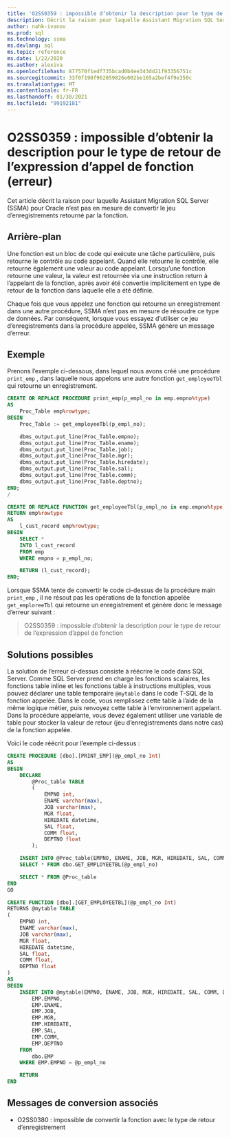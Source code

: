 ```yaml
---
title: 'O2SS0359 : impossible d’obtenir la description pour le type de retour de l’expression d’appel de fonction (erreur)'
description: Décrit la raison pour laquelle Assistant Migration SQL Server (SSMA) pour Oracle n’est pas en mesure de convertir le jeu d’enregistrements retourné par la fonction.
author: nahk-ivanov
ms.prod: sql
ms.technology: ssma
ms.devlang: sql
ms.topic: reference
ms.date: 1/22/2020
ms.author: alexiva
ms.openlocfilehash: 877570f1edf735bcad0b4ee343dd21f93356751c
ms.sourcegitcommit: 33f0f190f962059826e002be165a2bef4f9e350c
ms.translationtype: MT
ms.contentlocale: fr-FR
ms.lasthandoff: 01/30/2021
ms.locfileid: "99192181"
---
```

# <a name="o2ss0359-cannot-get-description-for-return-type-of-function-call-expression-error"></a>O2SS0359 : impossible d’obtenir la description pour le type de retour de l’expression d’appel de fonction (erreur)

Cet article décrit la raison pour laquelle Assistant Migration SQL Server (SSMA) pour Oracle n’est pas en mesure de convertir le jeu d’enregistrements retourné par la fonction.

## <a name="background"></a>Arrière-plan

Une fonction est un bloc de code qui exécute une tâche particulière, puis retourne le contrôle au code appelant. Quand elle retourne le contrôle, elle retourne également une valeur au code appelant. Lorsqu’une fonction retourne une valeur, la valeur est retournée via une instruction return à l’appelant de la fonction, après avoir été convertie implicitement en type de retour de la fonction dans laquelle elle a été définie.

Chaque fois que vous appelez une fonction qui retourne un enregistrement dans une autre procédure, SSMA n’est pas en mesure de résoudre ce type de données. Par conséquent, lorsque vous essayez d’utiliser ce jeu d’enregistrements dans la procédure appelée, SSMA génère un message d’erreur.

## <a name="example"></a>Exemple

Prenons l’exemple ci-dessous, dans lequel nous avons créé une procédure `print_emp` , dans laquelle nous appelons une autre fonction `get_employeeTbl` qui retourne un enregistrement.

```sql
CREATE OR REPLACE PROCEDURE print_emp(p_empl_no in emp.empno%type)
AS
    Proc_Table emp%rowtype;
BEGIN
    Proc_Table := get_employeeTbl(p_empl_no);

    dbms_output.put_line(Proc_Table.empno);
    dbms_output.put_line(Proc_Table.ename);
    dbms_output.put_line(Proc_Table.job);
    dbms_output.put_line(Proc_Table.mgr);
    dbms_output.put_line(Proc_Table.hiredate);
    dbms_output.put_line(Proc_Table.sal);
    dbms_output.put_line(Proc_Table.comm);
    dbms_output.put_line(Proc_Table.deptno);
END;
/

CREATE OR REPLACE FUNCTION get_employeeTbl(p_empl_no in emp.empno%type)
RETURN emp%rowtype
AS
    l_cust_record emp%rowtype;
BEGIN
    SELECT *
    INTO l_cust_record
    FROM emp
    WHERE empno = p_empl_no;

    RETURN (l_cust_record);
END;
```

Lorsque SSMA tente de convertir le code ci-dessus de la procédure main `print_emp` , il ne résout pas les opérations de la fonction appelée `get_emploreeTbl` qui retourne un enregistrement et génère donc le message d’erreur suivant :

> O2SS0359 : impossible d’obtenir la description pour le type de retour de l’expression d’appel de fonction

## <a name="possible-remedies"></a>Solutions possibles

La solution de l’erreur ci-dessus consiste à réécrire le code dans SQL Server. Comme SQL Server prend en charge les fonctions scalaires, les fonctions table inline et les fonctions table à instructions multiples, vous pouvez déclarer une table temporaire `@mytable` dans le code T-SQL de la fonction appelée. Dans le code, vous remplissez cette table à l’aide de la même logique métier, puis renvoyez cette table à l’environnement appelant. Dans la procédure appelante, vous devez également utiliser une variable de table pour stocker la valeur de retour (jeu d’enregistrements dans notre cas) de la fonction appelée.

Voici le code réécrit pour l’exemple ci-dessus :

```sql
CREATE PROCEDURE [dbo].[PRINT_EMP](@p_empl_no Int)
AS
BEGIN
    DECLARE
        @Proc_table TABLE
        (
            EMPNO int,
            ENAME varchar(max),
            JOB varchar(max),
            MGR float,
            HIREDATE datetime,
            SAL float,
            COMM float,
            DEPTNO float
        );

    INSERT INTO @Proc_table(EMPNO, ENAME, JOB, MGR, HIREDATE, SAL, COMM, DEPTNO)
    SELECT * FROM dbo.GET_EMPLOYEETBL(@p_empl_no)

    SELECT * FROM @Proc_table
END
GO

CREATE FUNCTION [dbo].[GET_EMPLOYEETBL](@p_empl_no Int)
RETURNS @mytable TABLE
(
    EMPNO int,
    ENAME varchar(max),
    JOB varchar(max),
    MGR float,
    HIREDATE datetime,
    SAL float,
    COMM float,
    DEPTNO float
)
AS
BEGIN
    INSERT INTO @mytable(EMPNO, ENAME, JOB, MGR, HIREDATE, SAL, COMM, DEPTNO) SELECT
        EMP.EMPNO,
        EMP.ENAME,
        EMP.JOB,
        EMP.MGR,
        EMP.HIREDATE,
        EMP.SAL,
        EMP.COMM,
        EMP.DEPTNO
    FROM
        dbo.EMP
    WHERE EMP.EMPNO = @p_empl_no

    RETURN
END
```

## <a name="related-conversion-messages"></a>Messages de conversion associés

* O2SS0380 : impossible de convertir la fonction avec le type de retour d’enregistrement
